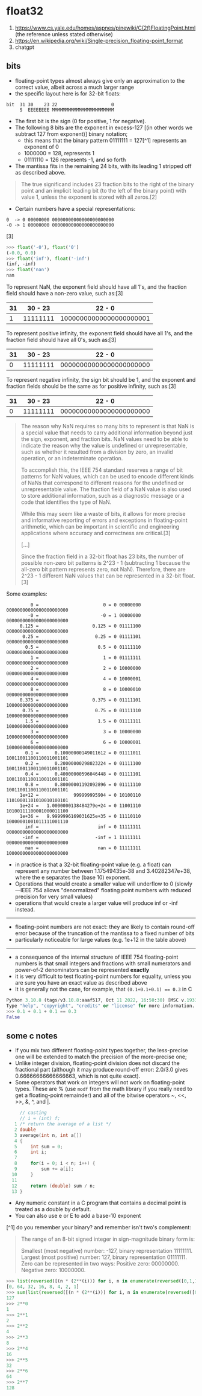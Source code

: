 # float32

1. https://www.cs.yale.edu/homes/aspnes/pinewiki/C(2f)FloatingPoint.html (the reference unless stated otherwise)
2. https://en.wikipedia.org/wiki/Single-precision_floating-point_format
3. chatgpt

## bits
- floating-point types almost always give only an approximation to the correct value, albeit across a much larger range
- the specific layout here is for 32-bit floats:

```
bit  31 30    23 22                    0
     S  EEEEEEEE MMMMMMMMMMMMMMMMMMMMMMM
```

- The first bit is the sign (0 for positive, 1 for negative).
- The following 8 bits are the exponent in excess-127 [(in other words we subtract 127 from exponent)] binary notation;
  - this means that the binary pattern 01111111 = 127[^1] represents an exponent of 0
  - 1000000 = 128, represents 1
  - 01111110 = 126 represents -1, and so forth
- The mantissa fits in the remaining 24 bits, with its leading 1 stripped off as described above.

> The true significand includes 23 fraction bits to the right of the binary point and an implicit leading bit (to the left of the binary point) with value 1, unless the exponent is stored with all zeros.[2]

- Certain numbers have a special representations:

```
0  -> 0 00000000 00000000000000000000000
-0 -> 1 00000000 00000000000000000000000
```
[3]

```py
>>> float('-0'), float('0')
(-0.0, 0.0)
>>> float('inf'), float('-inf')
(inf, -inf)
>>> float('nan')
nan
```

To represent NaN, the exponent field should have all 1's, and the fraction field should have a non-zero value, such as:[3]

| 31  | 30 - 23  | 22 - 0                  |
| --- | -------- | ----------------------- |
| 1   | 11111111 | 10000000000000000000001 |


To represent positive infinity, the exponent field should have all 1's, and the fraction field should have all 0's, such as:[3]

| 31  | 30 - 23  | 22 - 0                  |
| --- | -------- | ----------------------- |
| 0   | 11111111 | 00000000000000000000000 |


To represent negative infinity, the sign bit should be 1, and the exponent and fraction fields should be the same as for positive infinity, such as:[3]

| 31  | 30 - 23  | 22 - 0                  |
| --- | -------- | ----------------------- |
| 0   | 11111111 | 00000000000000000000000 |


> The reason why NaN requires so many bits to represent is that NaN is a special value that needs to carry additional information beyond just the sign, exponent, and fraction bits. NaN values need to be able to indicate the reason why the value is undefined or unrepresentable, such as whether it resulted from a division by zero, an invalid operation, or an indeterminate operation.
>
> To accomplish this, the IEEE 754 standard reserves a range of bit patterns for NaN values, which can be used to encode different kinds of NaNs that correspond to different reasons for the undefined or unrepresentable value. The fraction field of a NaN value is also used to store additional information, such as a diagnostic message or a code that identifies the type of NaN.
>
> While this may seem like a waste of bits, it allows for more precise and informative reporting of errors and exceptions in floating-point arithmetic, which can be important in scientific and engineering applications where accuracy and correctness are critical.[3]
>
> [...]
>
> Since the fraction field in a 32-bit float has 23 bits, the number of possible non-zero bit patterns is 2^23 - 1 (subtracting 1 because the all-zero bit pattern represents zero, not NaN). Therefore, there are 2^23 - 1 different NaN values that can be represented in a 32-bit float.[3]

Some examples:

```
         0 =                        0 = 0 00000000 00000000000000000000000
        -0 =                       -0 = 1 00000000 00000000000000000000000
     0.125 =                    0.125 = 0 01111100 00000000000000000000000
      0.25 =                     0.25 = 0 01111101 00000000000000000000000
       0.5 =                      0.5 = 0 01111110 00000000000000000000000
         1 =                        1 = 0 01111111 00000000000000000000000
         2 =                        2 = 0 10000000 00000000000000000000000
         4 =                        4 = 0 10000001 00000000000000000000000
         8 =                        8 = 0 10000010 00000000000000000000000
     0.375 =                    0.375 = 0 01111101 10000000000000000000000
      0.75 =                     0.75 = 0 01111110 10000000000000000000000
       1.5 =                      1.5 = 0 01111111 10000000000000000000000
         3 =                        3 = 0 10000000 10000000000000000000000
         6 =                        6 = 0 10000001 10000000000000000000000
       0.1 =      0.10000000149011612 = 0 01111011 10011001100110011001101
       0.2 =      0.20000000298023224 = 0 01111100 10011001100110011001101
       0.4 =      0.40000000596046448 = 0 01111101 10011001100110011001101
       0.8 =      0.80000001192092896 = 0 01111110 10011001100110011001101
     1e+12 =             999999995904 = 0 10100110 11010001101010010100101
     1e+24 =   1.0000000138484279e+24 = 0 11001110 10100111100001000011100
     1e+36 =   9.9999996169031625e+35 = 0 11110110 10000001001011111001110
       inf =                      inf = 0 11111111 00000000000000000000000
      -inf =                     -inf = 1 11111111 00000000000000000000000
       nan =                      nan = 0 11111111 10000000000000000000000
```

- in practice is that a 32-bit floating-point value (e.g. a float) can represent any number between 1.17549435e-38 and 3.40282347e+38, where the e separates the (base 10) exponent.
- Operations that would create a smaller value will underflow to 0 (slowly—IEEE 754 allows "denormalized" floating point numbers with reduced precision for very small values)
- operations that would create a larger value will produce inf or -inf instead.

---

- floating-point numbers are not exact: they are likely to contain round-off error because of the truncation of the mantissa to a fixed number of bits
- particularly noticeable for large values (e.g. 1e+12 in the table above)

---

- a consequence of the internal structure of IEEE 754 floating-point numbers is that small integers and fractions with small numerators and power-of-2 denominators can be represented **exactly**
- it is very difficult to test floating-point numbers for equality, unless you are sure you have an exact value as described above
- It is generally not the case, for example, that `(0.1+0.1+0.1) == 0.3` in C

```py
Python 3.10.8 (tags/v3.10.8:aaaf517, Oct 11 2022, 16:50:30) [MSC v.1933 64 bit (AMD64)] on win32
Type "help", "copyright", "credits" or "license" for more information.
>>> 0.1 + 0.1 + 0.1 == 0.3
False
```

## some c notes
- If you mix two different floating-point types together, the less-precise one will be extended to match the precision of the more-precise one;
- Unlike integer division, floating-point division does not discard the fractional part (although it may produce round-off error: 2.0/3.0 gives 0.66666666666666663, which is not quite exact).
- Some operators that work on integers will not work on floating-point types. These are % (use `modf` from the math library if you really need to get a floating-point remainder) and all of the bitwise operators ~, <<, >>, &, ^, and |.

```c
     // casting
     // i = (int) f;
   1 /* return the average of a list */
   2 double
   3 average(int n, int a[])
   4 {
   5     int sum = 0;
   6     int i;
   7
   8     for(i = 0; i < n; i++) {
   9         sum += a[i];
  10     }
  11
  12     return (double) sum / n;
  13 }
```
- Any numeric constant in a C program that contains a decimal point is treated as a double by default.
- You can also use e or E to add a base-10 exponent

[^1] do you remember your binary? and remember isn't two's complement:

> The range of an 8-bit signed integer in sign-magnitude binary form is:
>
> Smallest (most negative) number: -127, binary representation 11111111.
> Largest (most positive) number: 127, binary representation 01111111.
> Zero can be represented in two ways:
> Positive zero: 00000000.
> Negative zero: 10000000.

```py
>>> list(reversed([(n * (2**(i))) for i, n in enumerate(reversed([0,1,1,1,1,1,1,1]))]))
[0, 64, 32, 16, 8, 4, 2, 1]
>>> sum(list(reversed([(n * (2**(i))) for i, n in enumerate(reversed([0,1,1,1,1,1,1,1]))])))
127
>>> 2**0
1
>>> 2**1
2
>>> 2**2
4
>>> 2**3
8
>>> 2**4
16
>>> 2**5
32
>>> 2**6
64
>>> 2**7
128
```
